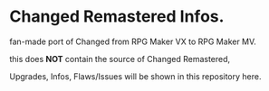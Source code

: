 # Changed Remastered Infos.

fan-made port of Changed from RPG Maker VX to RPG Maker MV.

this does **NOT** contain the source of Changed Remastered,

Upgrades, Infos, Flaws/Issues will be shown in this repository here.

